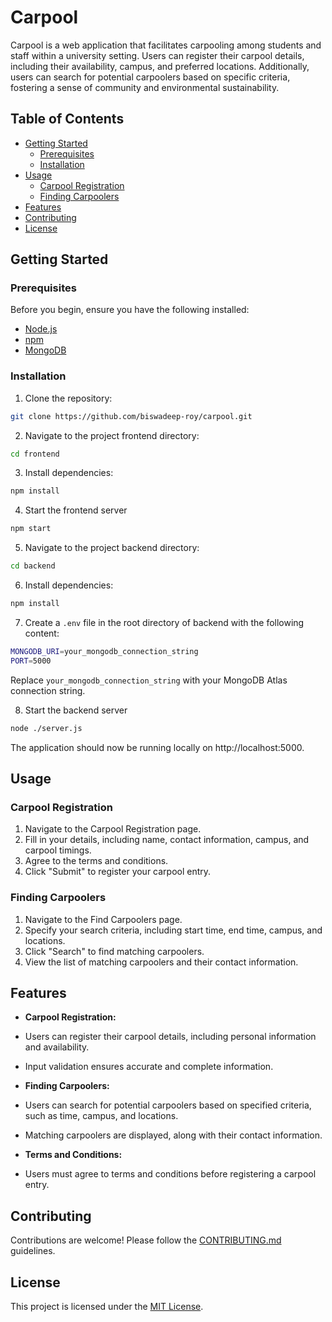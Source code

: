 # Carpool

Carpool is a web application that facilitates carpooling among students and staff within a university setting. Users can register their carpool details, including their availability, campus, and preferred locations. Additionally, users can search for potential carpoolers based on specific criteria, fostering a sense of community and environmental sustainability.

## Table of Contents

- [Getting Started](#getting-started)
  - [Prerequisites](#prerequisites)
  - [Installation](#installation)
- [Usage](#usage)
  - [Carpool Registration](#carpool-registration)
  - [Finding Carpoolers](#finding-carpoolers)
- [Features](#features)
- [Contributing](#contributing)
- [License](#license)

## Getting Started

### Prerequisites

Before you begin, ensure you have the following installed:

- [Node.js](https://nodejs.org/)
- [npm](https://www.npmjs.com/)
- [MongoDB](https://www.mongodb.com/)

### Installation

1. Clone the repository:

```bash
git clone https://github.com/biswadeep-roy/carpool.git
```


2. Navigate to the project frontend directory:

```bash
cd frontend
```


3. Install dependencies:


```bash
npm install
```
4. Start the frontend server

```bash
npm start
```

5. Navigate to the project backend directory:

```bash
cd backend
```


6. Install dependencies:


```bash
npm install
```

7. Create a `.env` file in the root directory of backend with the following content:

```bash
MONGODB_URI=your_mongodb_connection_string
PORT=5000
```

Replace `your_mongodb_connection_string` with your MongoDB Atlas connection string.

8. Start the backend server

```bash
node ./server.js
```



The application should now be running locally on http://localhost:5000.

## Usage

### Carpool Registration

1. Navigate to the Carpool Registration page.
2. Fill in your details, including name, contact information, campus, and carpool timings.
3. Agree to the terms and conditions.
4. Click "Submit" to register your carpool entry.

### Finding Carpoolers

1. Navigate to the Find Carpoolers page.
2. Specify your search criteria, including start time, end time, campus, and locations.
3. Click "Search" to find matching carpoolers.
4. View the list of matching carpoolers and their contact information.

## Features

- **Carpool Registration:**
- Users can register their carpool details, including personal information and availability.
- Input validation ensures accurate and complete information.

- **Finding Carpoolers:**
- Users can search for potential carpoolers based on specified criteria, such as time, campus, and locations.
- Matching carpoolers are displayed, along with their contact information.

- **Terms and Conditions:**
- Users must agree to terms and conditions before registering a carpool entry.

## Contributing

Contributions are welcome! Please follow the [CONTRIBUTING.md](CONTRIBUTING.md) guidelines.

## License

This project is licensed under the [MIT License](LICENSE).



